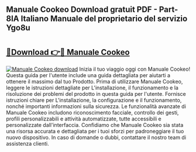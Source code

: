 ## Manuale Cookeo Download gratuit PDF - Part-8IA Italiano Manuale del proprietario del servizio Ygo8u

# <h2><a href="http://dfai1mi.blite.top/?on=Manuale+Cookeo">🔗Download 👉🔴 Manuale Cookeo</a></h2>

[![Manuale Cookeo download](https://i.imgur.com/lujVjoI.png)](http://dfai1mi.blite.top/?on=Manuale+Cookeo)
Inizia il tuo viaggio oggi con Manuale Cookeo! Questa guida per l'utente include una guida dettagliata per aiutarti a ottenere il massimo dal tuo Prodotto. Prima di utilizzare Manuale Cookeo, leggere le istruzioni dettagliate per L'installazione, il funzionamento e la risoluzione dei problemi del prodotto in questa guida per l'utente. Fornisce istruzioni chiare per L'installazione, la configurazione e il funzionamento, nonché importanti informazioni sulla sicurezza. Le funzionalità avanzate di Manuale Cookeo includono riconoscimento facciale, controllo dei gesti, profili personalizzabili e attività automatizzate, tutte accessibili e personalizzate dall'interfaccia. Confidiamo che Manuale Cookeo sia stata una risorsa accurata e dettagliata per i tuoi sforzi per padroneggiare il tuo nuovo dispositivo. In caso di domande o dubbi, contattare il nostro team di assistenza clienti.
